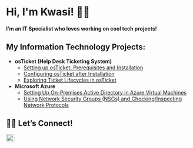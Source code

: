 <h1>Hi, I'm Kwasi! 🙋‍♂️ <a href="https://linkedin.com/in/Josh"></a>
</h1>
<h4>I’m an IT Specialist who loves working on cool tech projects!</h4>

<h2> My Information Technology Projects:</h2>

- <b>osTicket (Help Desk Ticketing System)</b>
  - [Setting up osTicket: Prerequisites and Installation](https://github.com/kwasi-duah/osticket-prereqs)
  - [Configuring osTicket after Installation](https://github.com/kwasi-duah/post-install-config)
  - [Exploring Ticket Lifecycles in osTicket](https://github.com/kwasi-duah/ticket-lifecycle)
- <b>Microsoft Azure</b>
  - [Setting Up On-Premises Active Directory in Azure Virtual Machines](https://github.com/kwasi-duah/configure-active-directory)
  - [Using Network Security Groups (NSGs) and Checking/Inspecting Network Protocols](https://github.com/kwasi-duah/azure-network-protocols)

<h2>👨‍💻 Let’s Connect!</h2>

[<img align="left" alt="Josh | LinkedIn" width="22px" src="https://cdn.jsdelivr.net/npm/simple-icons@v3/icons/linkedin.svg" />][linkedin]

[linkedin]: https://linkedin.com/in/kwasibduah/

